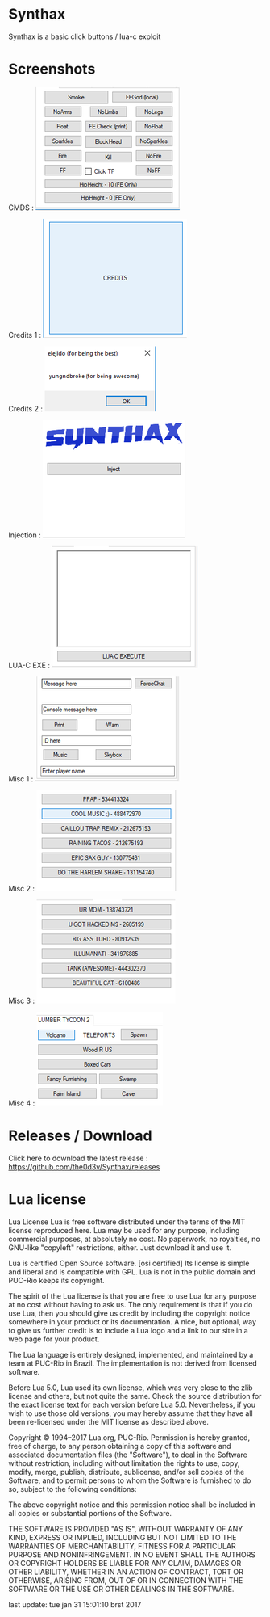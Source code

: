 # Synthax

Synthax is a basic click buttons / lua-c exploit 

# Screenshots
CMDS :
![alt text](https://raw.githubusercontent.com/the0d3v/Synthax/master/Screenshots/CMDS.png)

Credits 1 :
![alt text](https://raw.githubusercontent.com/the0d3v/Synthax/master/Screenshots/CREDITS1.png)

Credits 2 :
![alt text](https://raw.githubusercontent.com/the0d3v/Synthax/master/Screenshots/CREDITS2.png)

Injection :
![alt text](https://raw.githubusercontent.com/the0d3v/Synthax/master/Screenshots/INJECTION.png)

LUA-C EXE :
![alt text](https://raw.githubusercontent.com/the0d3v/Synthax/master/Screenshots/LUA-C.png)

Misc 1 :
![alt text](https://raw.githubusercontent.com/the0d3v/Synthax/master/Screenshots/MISC1.png)

Misc 2 :
![alt text](https://raw.githubusercontent.com/the0d3v/Synthax/master/Screenshots/MISC2.png)

Misc 3 :
![alt text](https://raw.githubusercontent.com/the0d3v/Synthax/master/Screenshots/MISC3.png)

Misc 4 :
![alt text](https://raw.githubusercontent.com/the0d3v/Synthax/master/Screenshots/MISC4.png)

# Releases / Download

Click here to download the latest release : https://github.com/the0d3v/Synthax/releases

# Lua license
Lua License
Lua is free software distributed under the terms of the MIT license reproduced here. Lua may be used for any purpose, including commercial purposes, at absolutely no cost. No paperwork, no royalties, no GNU-like "copyleft" restrictions, either. Just download it and use it.

Lua is certified Open Source software.  [osi certified] Its license is simple and liberal and is compatible with GPL. Lua is not in the public domain and PUC-Rio keeps its copyright.

The spirit of the Lua license is that you are free to use Lua for any purpose at no cost without having to ask us. The only requirement is that if you do use Lua, then you should give us credit by including the copyright notice somewhere in your product or its documentation. A nice, but optional, way to give us further credit is to include a Lua logo and a link to our site in a web page for your product.

The Lua language is entirely designed, implemented, and maintained by a team at PUC-Rio in Brazil. The implementation is not derived from licensed software.

Before Lua 5.0, Lua used its own license, which was very close to the zlib license and others, but not quite the same. Check the source distribution for the exact license text for each version before Lua 5.0. Nevertheless, if you wish to use those old versions, you may hereby assume that they have all been re-licensed under the MIT license as described above.

Copyright © 1994–2017 Lua.org, PUC-Rio.
Permission is hereby granted, free of charge, to any person obtaining a copy of this software and associated documentation files (the "Software"), to deal in the Software without restriction, including without limitation the rights to use, copy, modify, merge, publish, distribute, sublicense, and/or sell copies of the Software, and to permit persons to whom the Software is furnished to do so, subject to the following conditions:

The above copyright notice and this permission notice shall be included in all copies or substantial portions of the Software.

THE SOFTWARE IS PROVIDED "AS IS", WITHOUT WARRANTY OF ANY KIND, EXPRESS OR IMPLIED, INCLUDING BUT NOT LIMITED TO THE WARRANTIES OF MERCHANTABILITY, FITNESS FOR A PARTICULAR PURPOSE AND NONINFRINGEMENT. IN NO EVENT SHALL THE AUTHORS OR COPYRIGHT HOLDERS BE LIABLE FOR ANY CLAIM, DAMAGES OR OTHER LIABILITY, WHETHER IN AN ACTION OF CONTRACT, TORT OR OTHERWISE, ARISING FROM, OUT OF OR IN CONNECTION WITH THE SOFTWARE OR THE USE OR OTHER DEALINGS IN THE SOFTWARE.

last update: tue jan 31 15:01:10 brst 2017
